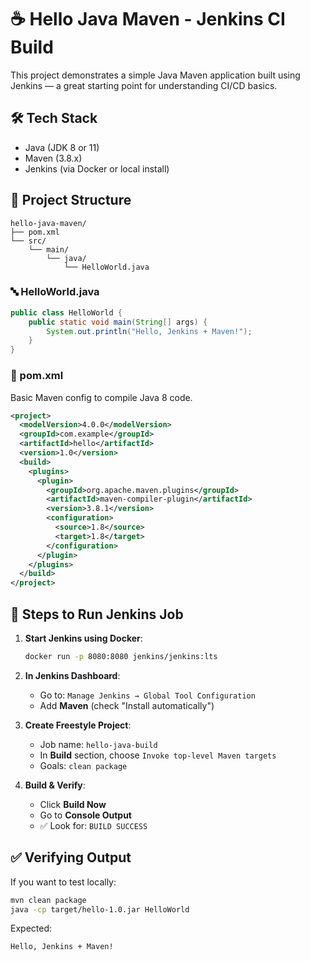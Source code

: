 # ☕ Hello Java Maven - Jenkins CI Build

This project demonstrates a simple Java Maven application built using Jenkins — a great starting point for understanding CI/CD basics.

## 🛠 Tech Stack

- Java (JDK 8 or 11)
- Maven (3.8.x)
- Jenkins (via Docker or local install)

## 📁 Project Structure

```
hello-java-maven/
├── pom.xml
└── src/
    └── main/
        └── java/
            └── HelloWorld.java
```

### 🔤 HelloWorld.java

```java
public class HelloWorld {
    public static void main(String[] args) {
        System.out.println("Hello, Jenkins + Maven!");
    }
}
```

### 🧾 pom.xml

Basic Maven config to compile Java 8 code.

```xml
<project>
  <modelVersion>4.0.0</modelVersion>
  <groupId>com.example</groupId>
  <artifactId>hello</artifactId>
  <version>1.0</version>
  <build>
    <plugins>
      <plugin>
        <groupId>org.apache.maven.plugins</groupId>
        <artifactId>maven-compiler-plugin</artifactId>
        <version>3.8.1</version>
        <configuration>
          <source>1.8</source>
          <target>1.8</target>
        </configuration>
      </plugin>
    </plugins>
  </build>
</project>
```

## 🚀 Steps to Run Jenkins Job

1. **Start Jenkins using Docker**:

   ```bash
   docker run -p 8080:8080 jenkins/jenkins:lts
   ```

2. **In Jenkins Dashboard**:
   - Go to: `Manage Jenkins → Global Tool Configuration`
   - Add **Maven** (check "Install automatically")

3. **Create Freestyle Project**:
   - Job name: `hello-java-build`
   - In **Build** section, choose `Invoke top-level Maven targets`
   - Goals: `clean package`

4. **Build & Verify**:
   - Click **Build Now**
   - Go to **Console Output**
   - ✅ Look for: `BUILD SUCCESS`

## ✅ Verifying Output

If you want to test locally:

```bash
mvn clean package
java -cp target/hello-1.0.jar HelloWorld
```

Expected:

```
Hello, Jenkins + Maven!
```
